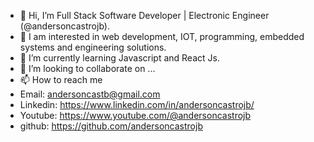 - 👋 Hi, I’m Full Stack Software Developer | Electronic Engineer (@andersoncastrojb).
- 👀 I am interested in web development, IOT, programming, embedded systems and engineering solutions.
- 🌱 I’m currently learning Javascript and React Js.
- 💞️ I’m looking to collaborate on ...
- 📫 How to reach me
- Email: andersoncastb@gmail.com
- Linkedin: https://www.linkedin.com/in/andersoncastrojb/
- Youtube: https://www.youtube.com/@andersoncastrojb
- github: https://github.com/andersoncastrojb

<!---
andersoncastrojb/andersoncastrojb is a ✨ special ✨ repository because its `README.md` (this file) appears on your GitHub profile.
You can click the Preview link to take a look at your changes.
--->
